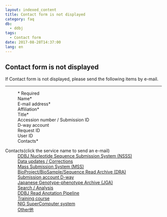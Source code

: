 ```yaml
---
layout: indexed_content
title: Contact form is not displayed
category: faq
db:
  - ddbj
tags: 
  - Contact form
date: 2017-08-28T14:37:00
lang: en
---
```


## Contact form is not displayed

<p>If Contact form is not displayed, please send the following items by e-mail.</p><hr><dl class=\"bottom_space\"><dd><span class=\"red\">* Required </span></dd><dd>Name<span class=\"red\">*</span></dd><dd>E-mail address<span class=\"red\">*</span></dd><dd>Affiliation<span class=\"red\">*</span></dd><dd>Title<span class=\"red\">*</span></dd><dd>Accession number / Submission ID</dd><dd>D-way account</dd><dd>Request ID</dd><dd>User ID</dd><dd>Contacts<span class=\"red\">*</span></dd></dl><dl class=\"bottom_space\"><dt>Contacts(click the service name to send an e-mail)</dt><dd><a href=\"mailto:ddbjsub@ddbj.nig.ac.jp\">DDBJ Nucleotide Sequence Submission System (NSSS)</a></dd><dd><a href=\"mailto:ddbjupdt@ddbj.nig.ac.jp\">Data updates / Corrections</a></dd><dd><a href=\"mailto:mass@ddbj.nig.ac.jp\">Mass Submission System (MSS)</a></dd><dd><a href=\"mailto:trace@ddbj.nig.ac.jp\">BioProject/BioSample/Sequence Read Archive (DRA)</a></dd><dd><a href=\"mailto:dway@ddbj.nig.ac.jp\">Submission account D-way</a></dd><dd><a href=\"mailto:jga@ddbj.nig.ac.jp\">Japanese Genotype-phenotype Archive (JGA)</a></dd><dd><a href=\"mailto:ddbj@ddbj.nig.ac.jp\">Search / Analysis</a></dd><dd><a href=\"mailto:pipeline_dev@ddbj.nig.ac.jp\">DDBJ Read Anotation Pipeline</a></dd><dd><a href=\"mailto:ddbjing@ddbj.nig.ac.jp\">Training course</a></dd><dd><a href=\"mailto:sc-info@nig.ac.jp\">NIG SuperComputer system</a></dd><dd><a href=\"mailto:ddbj@ddbj.nig.ac.jp\">Other他</a></dd></dl>